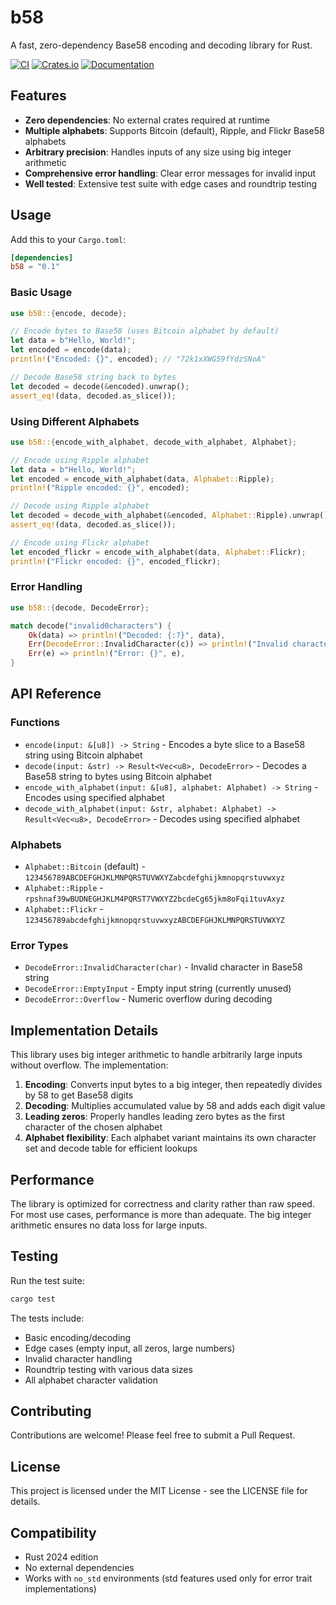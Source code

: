 # b58

A fast, zero-dependency Base58 encoding and decoding library for Rust.

[![CI](https://github.com/cmackenzie1/base58-rs/actions/workflows/ci.yml/badge.svg)](https://github.com/cmackenzie1/base58-rs/actions/workflows/ci.yml)
[![Crates.io](https://img.shields.io/crates/v/b58.svg)](https://crates.io/crates/b58)
[![Documentation](https://docs.rs/b58/badge.svg)](https://docs.rs/b58)

## Features

- **Zero dependencies**: No external crates required at runtime
- **Multiple alphabets**: Supports Bitcoin (default), Ripple, and Flickr Base58 alphabets
- **Arbitrary precision**: Handles inputs of any size using big integer arithmetic
- **Comprehensive error handling**: Clear error messages for invalid input
- **Well tested**: Extensive test suite with edge cases and roundtrip testing

## Usage

Add this to your `Cargo.toml`:

```toml
[dependencies]
b58 = "0.1"
```

### Basic Usage

```rust
use b58::{encode, decode};

// Encode bytes to Base58 (uses Bitcoin alphabet by default)
let data = b"Hello, World!";
let encoded = encode(data);
println!("Encoded: {}", encoded); // "72k1xXWG59fYdzSNoA"

// Decode Base58 string back to bytes
let decoded = decode(&encoded).unwrap();
assert_eq!(data, decoded.as_slice());
```

### Using Different Alphabets

```rust
use b58::{encode_with_alphabet, decode_with_alphabet, Alphabet};

// Encode using Ripple alphabet
let data = b"Hello, World!";
let encoded = encode_with_alphabet(data, Alphabet::Ripple);
println!("Ripple encoded: {}", encoded);

// Decode using Ripple alphabet
let decoded = decode_with_alphabet(&encoded, Alphabet::Ripple).unwrap();
assert_eq!(data, decoded.as_slice());

// Encode using Flickr alphabet
let encoded_flickr = encode_with_alphabet(data, Alphabet::Flickr);
println!("Flickr encoded: {}", encoded_flickr);
```

### Error Handling

```rust
use b58::{decode, DecodeError};

match decode("invalid0characters") {
    Ok(data) => println!("Decoded: {:?}", data),
    Err(DecodeError::InvalidCharacter(c)) => println!("Invalid character: {}", c),
    Err(e) => println!("Error: {}", e),
}
```

## API Reference

### Functions

- `encode(input: &[u8]) -> String` - Encodes a byte slice to a Base58 string using Bitcoin alphabet
- `decode(input: &str) -> Result<Vec<u8>, DecodeError>` - Decodes a Base58 string to bytes using Bitcoin alphabet
- `encode_with_alphabet(input: &[u8], alphabet: Alphabet) -> String` - Encodes using specified alphabet
- `decode_with_alphabet(input: &str, alphabet: Alphabet) -> Result<Vec<u8>, DecodeError>` - Decodes using specified alphabet

### Alphabets

- `Alphabet::Bitcoin` (default) - `123456789ABCDEFGHJKLMNPQRSTUVWXYZabcdefghijkmnopqrstuvwxyz`
- `Alphabet::Ripple` - `rpshnaf39wBUDNEGHJKLM4PQRST7VWXYZ2bcdeCg65jkm8oFqi1tuvAxyz`
- `Alphabet::Flickr` - `123456789abcdefghijkmnopqrstuvwxyzABCDEFGHJKLMNPQRSTUVWXYZ`

### Error Types

- `DecodeError::InvalidCharacter(char)` - Invalid character in Base58 string
- `DecodeError::EmptyInput` - Empty input string (currently unused)
- `DecodeError::Overflow` - Numeric overflow during decoding

## Implementation Details

This library uses big integer arithmetic to handle arbitrarily large inputs without overflow. The implementation:

1. **Encoding**: Converts input bytes to a big integer, then repeatedly divides by 58 to get Base58 digits
2. **Decoding**: Multiplies accumulated value by 58 and adds each digit value
3. **Leading zeros**: Properly handles leading zero bytes as the first character of the chosen alphabet
4. **Alphabet flexibility**: Each alphabet variant maintains its own character set and decode table for efficient lookups

## Performance

The library is optimized for correctness and clarity rather than raw speed. For most use cases, performance is more than adequate. The big integer arithmetic ensures no data loss for large inputs.

## Testing

Run the test suite:

```bash
cargo test
```

The tests include:
- Basic encoding/decoding
- Edge cases (empty input, all zeros, large numbers)
- Invalid character handling
- Roundtrip testing with various data sizes
- All alphabet character validation

## Contributing

Contributions are welcome! Please feel free to submit a Pull Request.

## License

This project is licensed under the MIT License - see the LICENSE file for details.

## Compatibility

- Rust 2024 edition
- No external dependencies
- Works with `no_std` environments (std features used only for error trait implementations)
